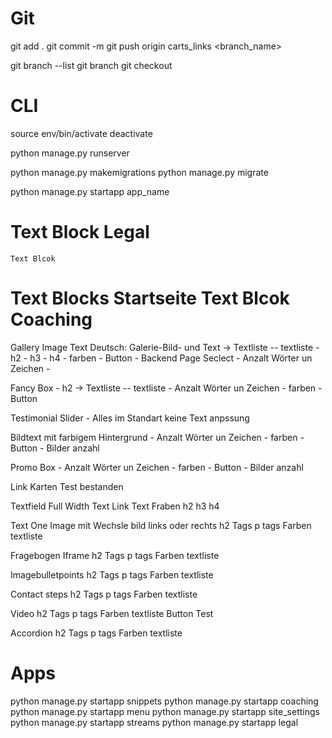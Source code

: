 # Git
git add .
git commit -m <Commit>
git push origin carts_links <branch_name>

git branch --list
git branch <Name>
git checkout <Name>

# CLI
source env/bin/activate
deactivate

python manage.py runserver

python manage.py makemigrations
python manage.py migrate

python manage.py startapp app_name

# Text Block Legal
    Text Blcok

# Text Blocks Startseite Text Blcok Coaching
Gallery Image Text
    Deutsch: Galerie-Bild- und Text
    -> Textliste -- textliste
    - h2
    - h3
    - h4
    - farben
    - Button
    - Backend Page Seclect
    - Anzalt Wörter un Zeichen
    - 

Fancy Box
    - h2
    -> Textliste -- textliste
    - Anzalt Wörter un Zeichen
    - farben
    - Button

Testimonial Slider 
    - Alles im Standart keine Text anpssung

Bildtext mit farbigem Hintergrund
    - Anzalt Wörter un Zeichen
    - farben
    - Button
    - Bilder anzahl

Promo Box
    - Anzalt Wörter un Zeichen
    - farben
    - Button
    - Bilder anzahl

Link Karten
    Test bestanden

Textfield Full Width
    Text Link 
    Text Fraben
    h2
    h3
    h4

Text One Image mit Wechsle bild links oder rechts
    h2 Tags
    p tags
    Farben
    textliste

Fragebogen Iframe
    h2 Tags
    p tags
    Farben
    textliste

Imagebulletpoints
    h2 Tags
    p tags
    Farben
    textliste

Contact steps
    h2 Tags
    p tags
    Farben
    textliste

Video
    h2 Tags
    p tags
    Farben
    textliste
    Button Test

Accordion
    h2 Tags
    p tags
    Farben
    textliste

# Apps
python manage.py startapp snippets
python manage.py startapp coaching
python manage.py startapp menu
python manage.py startapp site_settings
python manage.py startapp streams
python manage.py startapp legal



